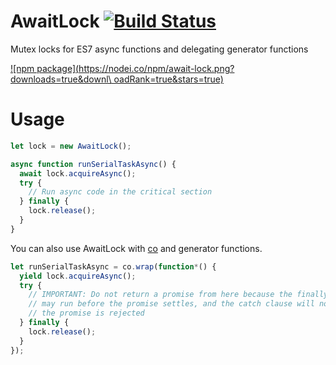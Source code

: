 # AwaitLock [![Build Status](https://travis-ci.org/ide/await-lock.svg?branch=master)](https://travis-ci.org/ide/await-lock)
Mutex locks for ES7 async functions and delegating generator functions

[![npm package](https://nodei.co/npm/await-lock.png?downloads=true&downl\
oadRank=true&stars=true)](https://nodei.co/npm/await-lock/)

# Usage

```javascript
let lock = new AwaitLock();

async function runSerialTaskAsync() {
  await lock.acquireAsync();
  try {
    // Run async code in the critical section
  } finally {
    lock.release();
  }
}
```

You can also use AwaitLock with [co](https://github.com/tj/co) and generator functions.

```javascript
let runSerialTaskAsync = co.wrap(function*() {
  yield lock.acquireAsync();
  try {
    // IMPORTANT: Do not return a promise from here because the finally clause
    // may run before the promise settles, and the catch clause will not run if
    // the promise is rejected
  } finally {
    lock.release();
  }
});
```
